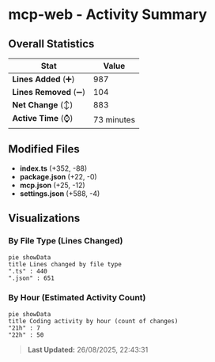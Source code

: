 # mcp-web - Activity Summary 

## Overall Statistics

| Stat                   | Value                                                             |
| ---------------------- | ----------------------------------------------------------------- |
| **Lines Added** (➕)   | 987                                          |
| **Lines Removed** (➖) | 104                                        |
| **Net Change** (↕)    | 883                |
| **Active Time** (⌚)   | 73 minutes |


## Modified Files
- **index.ts** (+352, -88)
- **package.json** (+22, -0)
- **mcp.json** (+25, -12)
- **settings.json** (+588, -4)

## Visualizations

### By File Type (Lines Changed)

```mermaid
pie showData
title Lines changed by file type
".ts" : 440
".json" : 651
```

### By Hour (Estimated Activity Count)

```mermaid
pie showData
title Coding activity by hour (count of changes)
"21h" : 7
"22h" : 50
```


> **Last Updated:** 26/08/2025, 22:43:31